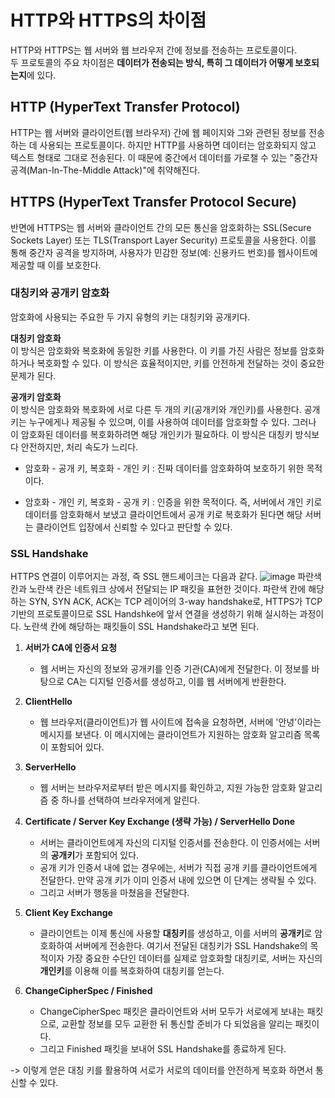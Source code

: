 # HTTP와 HTTPS의 차이점

HTTP와 HTTPS는 웹 서버와 웹 브라우저 간에 정보를 전송하는 프로토콜이다.  
두 프로토콜의 주요 차이점은 **데이터가 전송되는 방식, 특히 그 데이터가 어떻게 보호되는지**에 있다.

## HTTP (HyperText Transfer Protocol)

HTTP는 웹 서버와 클라이언트(웹 브라우저) 간에 웹 페이지와 그와 관련된 정보를 전송하는 데 사용되는 프로토콜이다. 하지만 HTTP를 사용하면 데이터는 암호화되지 않고 텍스트 형태로 그대로 전송된다. 이 때문에 중간에서 데이터를 가로챌 수 있는 "중간자 공격(Man-In-The-Middle Attack)"에 취약해진다.

## HTTPS (HyperText Transfer Protocol Secure)

반면에 HTTPS는 웹 서버와 클라이언트 간의 모든 통신을 암호화하는 SSL(Secure Sockets Layer) 또는 TLS(Transport Layer Security) 프로토콜을 사용한다. 이를 통해 중간자 공격을 방지하며, 사용자가 민감한 정보(예: 신용카드 번호)를 웹사이트에 제공할 때 이를 보호한다.

### 대칭키와 공개키 암호화

암호화에 사용되는 주요한 두 가지 유형의 키는 대칭키와 공개키다.

**대칭키 암호화**  
이 방식은 암호화와 복호화에 동일한 키를 사용한다. 이 키를 가진 사람은 정보를 암호화하거나 복호화할 수 있다. 이 방식은 효율적이지만, 키를 안전하게 전달하는 것이 중요한 문제가 된다.

**공개키 암호화**  
이 방식은 암호화와 복호화에 서로 다른 두 개의 키(공개키와 개인키)를 사용한다. 공개키는 누구에게나 제공될 수 있으며, 이를 사용하여 데이터를 암호화할 수 있다. 그러나 이 암호화된 데이터를 복호화하려면 해당 개인키가 필요하다. 이 방식은 대칭키 방식보다 안전하지만, 처리 속도가 느리다.

- 암호화 - 공개 키, 복호화 - 개인 키 : 진짜 데이터를 암호화하여 보호하기 위한 목적이다.
 
- 암호화 - 개인 키, 복호화 - 공개 키 : 인증을 위한 목적이다. 즉, 서버에서 개인 키로 데이터를 암호화해서 보냈고 클라이언트에서 공개 키로 복호화가 된다면 해당 서버는 클라이언트 입장에서 신뢰할 수 있다고 판단할 수 있다.


### SSL Handshake

HTTPS 연결이 이루어지는 과정, 즉 SSL 핸드셰이크는 다음과 같다.
![image](https://github.com/minsu20/CS_Study/assets/86006389/ca9f17ff-4bd0-417d-a9af-9506913b2165)
파란색 칸과 노란색 칸은 네트워크 상에서 전달되는 IP 패킷을 표현한 것이다. 파란색 칸에 해당하는 SYN, SYN ACK, ACK는 TCP 레이어의 3-way handshake로, HTTPS가 TCP 기반의 프로토콜이므로 SSL Handshke에 앞서 연결을 생성하기 위해 실시하는 과정이다. 노란색 칸에 해당하는 패킷들이 SSL Handshake라고 보면 된다.

1. **서버가 CA에 인증서 요청**
   - 웹 서버는 자신의 정보와 공개키를 인증 기관(CA)에게 전달한다. 이 정보를 바탕으로 CA는 디지털 인증서를 생성하고, 이를 웹 서버에게 반환한다.

2. **ClientHello**
   - 웹 브라우저(클라이언트)가 웹 사이트에 접속을 요청하면, 서버에 '안녕'이라는 메시지를 보낸다. 이 메시지에는 클라이언트가 지원하는 암호화 알고리즘 목록이 포함되어 있다.

3. **ServerHello**
   - 웹 서버는 브라우저로부터 받은 메시지를 확인하고, 지원 가능한 암호화 알고리즘 중 하나를 선택하여 브라우저에게 알린다.

4. **Certificate / Server Key Exchange (생략 가능) / ServerHello Done**
   - 서버는 클라이언트에게 자신의 디지털 인증서를 전송한다. 이 인증서에는 서버의 **공개키**가 포함되어 있다.
   - 공개 키가 인증서 내에 없는 경우에는, 서버가 직접 공개 키를 클라이언트에게 전달한다. 만약 공개 키가 이미 인증서 내에 있으면 이 단계는 생략될 수 있다.
   - 그리고 서버가 행동을 마쳤음을 전달한다.

5. **Client Key Exchange**
   - 클라이언트는 이제 통신에 사용할 **대칭키**를 생성하고, 이를 서버의 **공개키**로 암호화하여 서버에게 전송한다. 여기서 전달된 대칭키가 SSL Handshake의 목적이자 가장 중요한 수단인 데이터를 실제로 암호화할 대칭키로, 서버는 자신의 **개인키**를 이용해 이를 복호화하여 대칭키를 얻는다.

6. **ChangeCipherSpec / Finished**
   - ChangeCipherSpec 패킷은 클라이언트와 서버 모두가 서로에게 보내는 패킷으로, 교환할 정보를 모두 교환한 뒤 통신할 준비가 다 되었음을 알리는 패킷이다.
   - 그리고 Finished 패킷을 보내어 SSL Handshake를 종료하게 된다.


-> 이렇게 얻은 대칭 키를 활용하여 서로가 서로의 데이터를 안전하게 복호화 하면서 통신할 수 있다. 
